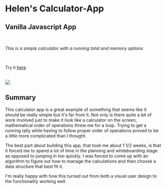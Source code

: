 # Helen's Calculator-App
## Vanilla Javascript App

<br>

_This is a simple calculator with a running total and memory options_

<br>

Try it [here](https://HelenR462.github.io/Calculator-App/)

<br>

<img src="calculator-app screenshot.png">

## Summary

This calculator app is a great example of something that seems like it should be really simple but it's far from it. Not only is there quite a bit of work involved just to make it look like a calculator on the screen, mathematical order of operations threw me for a loop. Trying to get a running tally while having to follow proper order of operations proved to be a little more complicated than I thought.

The best part about building this app, that took me about 1 1/2 weeks, is that it forced me to spend a lot of time in the planning and whiteboarding stage as opposed to jumping in too quickly. I was forced to come up with an algorithm to figure out how to manage the calculations and then choose a data structure that best fit it.

I'm really happy with how this turned out from both a visual user design to the functionality working well.

